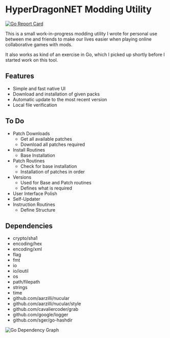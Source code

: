 
# HyperDragonNET Modding Utility
[![Go Report Card](https://goreportcard.com/badge/github.com/Dakraid/HDN-ModUtil)](https://goreportcard.com/report/github.com/Dakraid/HDN-ModUtil)

This is a small work-in-progress modding utility I wrote for personal use between me and friends to make our lives easier when playing online collaborative games with mods. 

It also works as kind of an exercise in Go, which I picked up shortly before I started work on this tool.

## Features
- Simple and fast native UI
- Download and installation of given packs
- Automatic update to the most recent version
- Local file verification

## To Do
- Patch Downloads
	- Get all available patches
	- Download all patches required
- Install Routines
	- Base Installation
- Patch Routines
	- Check for base installation
	- Installation of patches in order
- Versions
	- Used for Base and Patch routines
	- Defines what is required
- User Interface Polish
- Self-Updater
- Instruction Routines
	- Define Structure

## Dependencies
- crypto/sha1
- encoding/hex
- encoding/xml
- flag
- fmt
- io
- io/ioutil
- os
- path/filepath
- strings
- time
- github.com/aarzilli/nucular
- github.com/aarzilli/nucular/style
- github.com/cavaliercoder/grab 
- github.com/google/logger
- github.com/sger/go-hashdir

![Go Dependency Graph](https://github.com/Dakraid/HDN-ModUtil/blob/master/docs/godepgraph.png "Go Dependency Graph")
